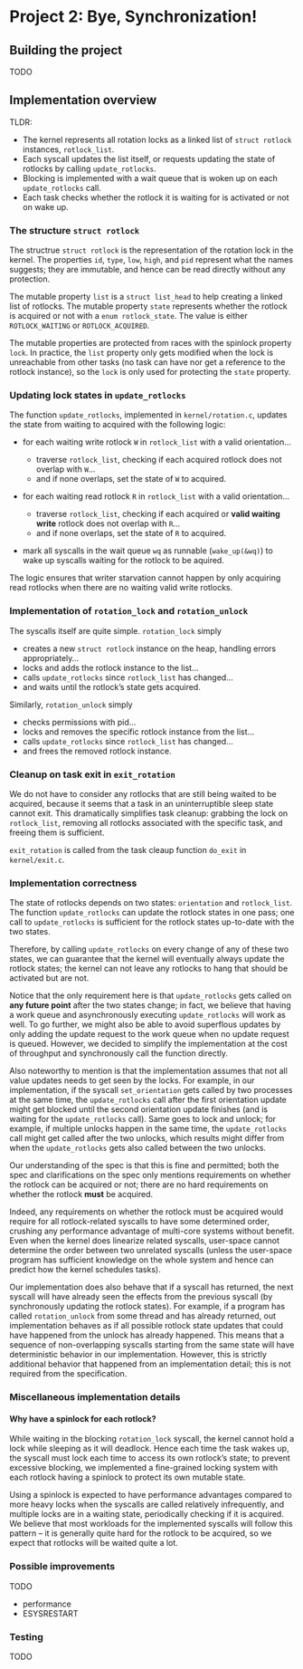 # Project 2: Bye, Synchronization!

## Building the project

TODO

## Implementation overview

TLDR:

- The kernel represents all rotation locks as a linked list of `struct
  rotlock` instances, `rotlock_list`.
- Each syscall updates the list itself, or requests updating the state
  of rotlocks by calling `update_rotlocks`.
- Blocking is implemented with a wait queue that is woken up on each
  `update_rotlocks` call.
- Each task checks whether the rotlock it is waiting for is activated
  or not on wake up.

### The structure `struct rotlock`

The structrue `struct rotlock` is the representation of the rotation
lock in the kernel. The properties `id`, `type`, `low`, `high`, and
`pid` represent what the names suggests; they are immutable, and hence
can be read directly without any protection.

The mutable property `list` is a `struct list_head` to help creating a
linked list of rotlocks. The mutable property `state` represents
whether the rotlock is acquired or not with a `enum rotlock_state`.
The value is either `ROTLOCK_WAITING` or `ROTLOCK_ACQUIRED`.

The mutable properties are protected from races with the spinlock
property `lock`. In practice, the `list` property only gets modified
when the lock is unreachable from other tasks (no task can have nor
get a reference to the rotlock instance), so the `lock` is only used
for protecting the `state` property.

### Updating lock states in `update_rotlocks`

The function `update_rotlocks`, implemented in `kernel/rotation.c`,
updates the state from waiting to acquired with the following logic:

- for each waiting write rotlock `W` in `rotlock_list` with a valid
  orientation…
  - traverse `rotlock_list`, checking if each acquired rotlock does
    not overlap with `W`…
  - and if none overlaps, set the state of `W` to acquired.

- for each waiting read rotlock `R` in `rotlock_list` with a valid
  orientation…
  - traverse `rotlock_list`, checking if each acquired or **valid
    waiting write** rotlock does not overlap with `R`…
  - and if none overlaps, set the state of `R` to acquired.

- mark all syscalls in the wait queue `wq` as runnable
  (`wake_up(&wq)`) to wake up syscalls waiting for the rotlock to be
  aquired.

The logic ensures that writer starvation cannot happen by only
acquiring read rotlocks when there are no waiting valid write
rotlocks.

### Implementation of `rotation_lock` and `rotation_unlock`

The syscalls itself are quite simple. `rotation_lock` simply

- creates a new `struct rotlock` instance on the heap, handling errors
  appropriately…
- locks and adds the rotlock instance to the list…
- calls `update_rotlocks` since `rotlock_list` has changed…
- and waits until the rotlock’s state gets acquired.

Similarly, `rotation_unlock` simply

- checks permissions with pid…
- locks and removes the specific rotlock instance from the list…
- calls `update_rotlocks` since `rotlock_list` has changed…
- and frees the removed rotlock instance.

### Cleanup on task exit in `exit_rotation`

We do not have to consider any rotlocks that are still being waited to
be acquired, because it seems that a task in an uninterruptible sleep
state cannot exit. This dramatically simplifies task cleanup: grabbing
the lock on `rotlock_list`, removing all rotlocks associated with the
specific task, and freeing them is sufficient.

`exit_rotation` is called from the task cleaup function `do_exit` in
`kernel/exit.c`.

### Implementation correctness

The state of rotlocks depends on two states: `orientation` and
`rotlock_list`. The function `update_rotlocks` can update the rotlock
states in one pass; one call to `update_rotlocks` is sufficient for
the rotlock states up-to-date with the two states.

Therefore, by calling `update_rotlocks` on every change of any of
these two states, we can guarantee that the kernel will eventually
always update the rotlock states; the kernel can not leave any
rotlocks to hang that should be activated but are not.

Notice that the only requirement here is that `update_rotlocks` gets
called on **any future point** after the two states change; in fact,
we believe that having a work queue and asynchronously executing
`update_rotlocks` will work as well. To go further, we might also be
able to avoid superflous updates by only adding the update request to
the work queue when no update request is queued. However, we decided
to simplify the implementation at the cost of throughput and
synchronously call the function directly.

Also noteworthy to mention is that the implementation assumes that not
all value updates needs to get seen by the locks. For example, in our
implementation, if the syscall `set_orientation` gets called by two
processes at the same time, the `update_rotlocks` call after the first
orientation update might get blocked until the second orientation
update finishes (and is waiting for the `update_rotlocks` call). Same
goes to lock and unlock; for example, if multiple unlocks happen in
the same time, the `update_rotlocks` call might get called after the
two unlocks, which results might differ from when the
`update_rotlocks` gets also called between the two unlocks.

Our understanding of the spec is that this is fine and permitted;
both the spec and clarifications on the spec only mentions
requirements on whether the rotlock can be acquired or not; there are
no hard requirements on whether the rotlock **must** be acquired.

Indeed, any requirements on whether the rotlock must be acquired would
require for all rotlock-related syscalls to have some determined
order, crushing any performance advantage of multi-core systems
without benefit. Even when the kernel does linearize related syscalls,
user-space cannot determine the order between two unrelated syscalls
(unless the user-space program has sufficient knowledge on the whole
system and hence can predict how the kernel schedules tasks).

Our implementation does also behave that if a syscall has returned,
the next syscall will have already seen the effects from the previous
syscall (by synchronously updating the rotlock states). For example,
if a program has called `rotation_unlock` from some thread and has
already returned, out implementation behaves as if all possible
rotlock state updates that could have happened from the unlock has
already happened. This means that a sequence of non-overlapping
syscalls starting from the same state will have deterministic behavior
in our implementation. However, this is strictly additional behavior
that happened from an implementation detail; this is not required from
the specification.

### Miscellaneous implementation details

#### Why have a spinlock for each rotlock?

While waiting in the blocking `rotation_lock` syscall, the kernel
cannot hold a lock while sleeping as it will deadlock. Hence each time
the task wakes up, the syscall must lock each time to access its own
rotlock’s state; to prevent excessive blocking, we implemented a
fine-grained locking system with each rotlock having a spinlock to
protect its own mutable state.

Using a spinlock is expected to have performance advantages compared
to more heavy locks when the syscalls are called relatively
infrequently, and multiple locks are in a waiting state, periodically
checking if it is acquired. We believe that most workloads for the
implemented syscalls will follow this pattern – it is generally quite
hard for the rotlock to be acquired, so we expect that rotlocks will
be waited quite a lot.

### Possible improvements

TODO

- performance
- ESYSRESTART

### Testing

TODO
